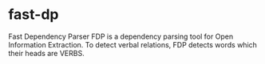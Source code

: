 fast-dp
=======

Fast Dependency Parser
FDP is a dependency parsing tool for Open Information Extraction. To detect verbal relations, FDP detects words which 
their heads are VERBS.
